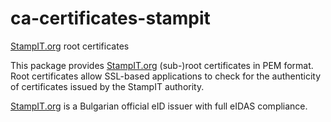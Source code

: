 # ca-certificates-stampit
[StampIT.org](https://stampit.org/en/) root certificates

This package provides [StampIT.org](https://stampit.org/en/) (sub-)root certificates in PEM format. Root certificates allow SSL-based applications to check for the authenticity of certificates issued by the StampIT authority.

[StampIT.org](https://stampit.org/en/) is a Bulgarian official eID issuer with full eIDAS compliance.
